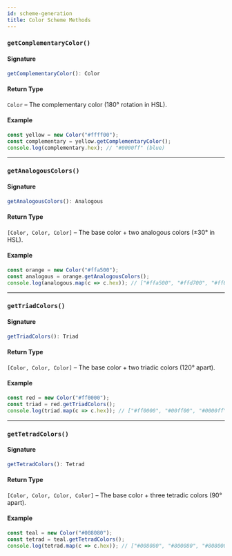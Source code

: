 ```yaml
---
id: scheme-generation
title: Color Scheme Methods
---
```


<!-- markdownlint-disable-file MD024 -->

### `getComplementaryColor()`

#### Signature

```typescript
getComplementaryColor(): Color
```  

#### Return Type

`Color` – The complementary color (180° rotation in HSL).  

#### Example

```javascript
const yellow = new Color("#ffff00");
const complementary = yellow.getComplementaryColor();
console.log(complementary.hex); // "#0000ff" (blue)
```  

---

### `getAnalogousColors()`

#### Signature

```typescript
getAnalogousColors(): Analogous
```  

#### Return Type

`[Color, Color, Color]` – The base color + two analogous colors (±30° in HSL).  

#### Example

```javascript
const orange = new Color("#ffa500");
const analogous = orange.getAnalogousColors();
console.log(analogous.map(c => c.hex)); // ["#ffa500", "#ffd700", "#ff8c00"]
```  

---

### `getTriadColors()`

#### Signature

```typescript
getTriadColors(): Triad
```  

#### Return Type

`[Color, Color, Color]` – The base color + two triadic colors (120° apart).  

#### Example

```javascript
const red = new Color("#ff0000");
const triad = red.getTriadColors();
console.log(triad.map(c => c.hex)); // ["#ff0000", "#00ff00", "#0000ff"]
```  

---

### `getTetradColors()`

#### Signature

```typescript
getTetradColors(): Tetrad
```  

#### Return Type

`[Color, Color, Color, Color]` – The base color + three tetradic colors (90° apart).  

#### Example

```javascript
const teal = new Color("#008080");
const tetrad = teal.getTetradColors();
console.log(tetrad.map(c => c.hex)); // ["#008080", "#800080", "#808000", "#008080"]
```  
